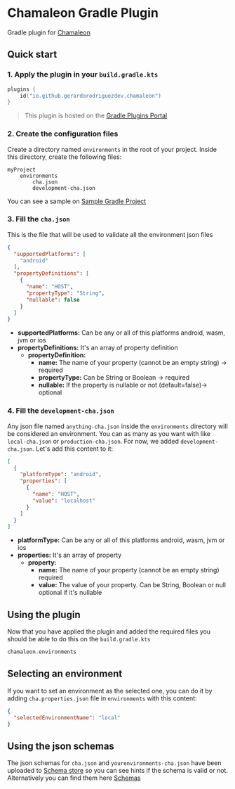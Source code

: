 # Chamaleon Gradle Plugin

Gradle plugin for [Chamaleon](../README.md)

## Quick start

### 1. Apply the plugin in your `build.gradle.kts`

```kotlin
plugins {
    id("io.github.gerardorodriguezdev.chamaleon")
}
```

> This plugin is hosted on
> the [Gradle Plugins Portal](https://plugins.gradle.org/plugin/io.github.gerardorodriguezdev.chamaleon)

### 2. Create the configuration files

Create a directory named `environments` in the root of your project. Inside this directory, create the following files:

```text
myProject
    environments
        cha.json
        development-cha.json
```

You can see a sample on [Sample Gradle Project](../samples/gradle-project)

### 3. Fill the `cha.json`

This is the file that will be used to validate all the environment json files

```json
{
  "supportedPlatforms": [
    "android"
  ],
  "propertyDefinitions": [
    {
      "name": "HOST",
      "propertyType": "String",
      "nullable": false
    }
  ]
}
```

- **supportedPlatforms:** Can be any or all of this platforms android, wasm, jvm or ios
- **propertyDefinitions:** It's an array of property definition
    - **propertyDefinition:**
        - **name:** The name of your property (cannot be an empty string) -> required
        - **propertyType:** Can be String or Boolean -> required
        - **nullable:** If the property is nullable or not (default=false)-> optional

### 4. Fill the `development-cha.json`

Any json file named `anything-cha.json` inside the `environments` directory will be considered an environment.
You can as many as you want with like `local-cha.json` or `production-cha.json`. For now, we added
`development-cha.json`. Let's add this content to it:

```json
[
  {
    "platformType": "android",
    "properties": [
      {
        "name": "HOST",
        "value": "localhost"
      }
    ]
  }
]
```

- **platformType:** Can be any or all of this platforms android, wasm, jvm or ios
- **properties:** It's an array of property
    - **property:**
        - **name:** The name of your property (cannot be an empty string) required
        - **value:** The value of your property. Can be String, Boolean or null optional if it's nullable

## Using the plugin

Now that you have applied the plugin and added the required files you should be able to do this on the
`build.gradle.kts`

```kotlin
chamaleon.environments
```

## Selecting an environment

If you want to set an environment as the selected one, you can do it by adding `cha.properties.json` file in
`environments` with this content:

```json
{
  "selectedEnvironmentName": "local"
}
```

## Using the json schemas

The json schemas for `cha.json` and `yourenvironments-cha.json` have been uploaded to
[Schema store](https://www.schemastore.org/json/) so you can see hints if the schema is valid or not. Alternatively you
can find them here [Schemas](../schemas)
